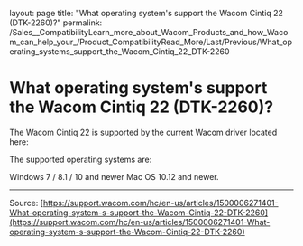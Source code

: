 layout: page
title: "What operating system's support the Wacom Cintiq 22 (DTK-2260)?"
permalink: /Sales__CompatibilityLearn_more_about_Wacom_Products_and_how_Wacom_can_help_your_/Product_CompatibilityRead_More/Last/Previous/What_operating_systems_support_the_Wacom_Cintiq_22_DTK-2260

# What operating system's support the Wacom Cintiq 22 (DTK-2260)?

The Wacom Cintiq 22 is supported by the current Wacom driver located here:


The supported operating systems are:

Windows 7 / 8.1 / 10 and newer
Mac OS 10.12 and newer.

---
Source: [https://support.wacom.com/hc/en-us/articles/1500006271401-What-operating-system-s-support-the-Wacom-Cintiq-22-DTK-2260](https://support.wacom.com/hc/en-us/articles/1500006271401-What-operating-system-s-support-the-Wacom-Cintiq-22-DTK-2260)
